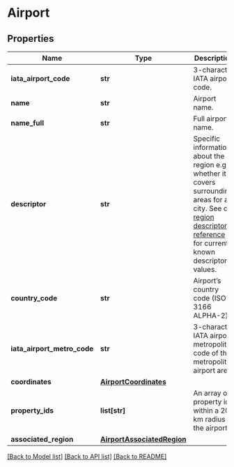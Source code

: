 # Airport

## Properties
Name | Type | Description | Notes
------------ | ------------- | ------------- | -------------
**iata_airport_code** | **str** | 3-character IATA airport code. | [optional] 
**name** | **str** | Airport name. | [optional] 
**name_full** | **str** | Full airport name. | [optional] 
**descriptor** | **str** | Specific information about the region e.g. whether it covers surrounding areas for a city. See our [region descriptors reference](https://developer.expediapartnersolutions.com/reference/geography-reference-lists-2-2/) for current known descriptor values. | [optional] 
**country_code** | **str** | Airport’s country code (ISO-3166 ALPHA-2). | [optional] 
**iata_airport_metro_code** | **str** | 3-character IATA airport metropolitan code of the metropolitan airport area. | [optional] 
**coordinates** | [**AirportCoordinates**](AirportCoordinates.md) |  | [optional] 
**property_ids** | **list[str]** | An array of property ids within a 20 km radius of the airport. | [optional] 
**associated_region** | [**AirportAssociatedRegion**](AirportAssociatedRegion.md) |  | [optional] 

[[Back to Model list]](../README.md#documentation-for-models) [[Back to API list]](../README.md#documentation-for-api-endpoints) [[Back to README]](../README.md)


